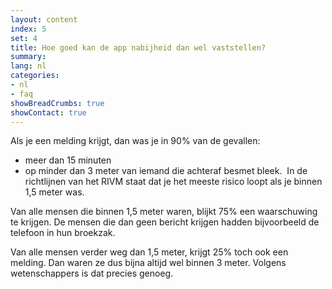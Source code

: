 ```yaml
---
layout: content
index: 5
set: 4
title: Hoe goed kan de app nabijheid dan wel vaststellen?
summary: 
lang: nl
categories:
- nl
- faq
showBreadCrumbs: true
showContact: true
---
```

Als je een melding krijgt, dan was je in 90% van de gevallen:
- meer dan 15 minuten 
- op minder dan 3 meter van iemand die achteraf besmet bleek. 
In de richtlijnen van het RIVM staat dat je het meeste risico loopt als je binnen 1,5 meter was. 

Van alle mensen die binnen 1,5 meter waren, blijkt 75% een waarschuwing te krijgen. De mensen die dan geen bericht krijgen hadden bijvoorbeeld de telefoon in hun broekzak. 

Van alle mensen verder weg dan 1,5 meter, krijgt 25% toch ook een melding. Dan waren ze dus bijna altijd wel binnen 3 meter. Volgens wetenschappers is dat precies genoeg.
